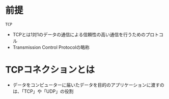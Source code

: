 
# 前提
`TCP`
- TCPとは1対1のデータの通信による信頼性の高い通信を行うためのプロトコル
- Transmission Control Protocolの略称
# TCPコネクションとは
- データをコンピューターに届いたデータを目的のアプリケーションに渡すのは、「TCP」や「UDP」の役割